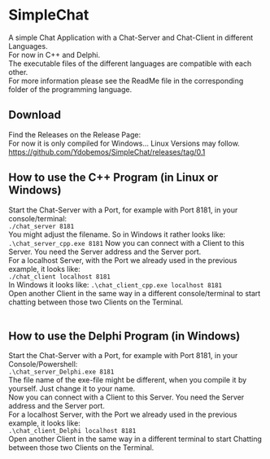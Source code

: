 # SimpleChat
A simple Chat Application with a Chat-Server and Chat-Client in different Languages.<br>
For now in C++ and Delphi. <br>
The executable files of the different languages ​​are compatible with each other.<br>
For more information please see the ReadMe file in the corresponding folder of the programming language.

## Download
Find the Releases on the Release Page: <br>
For now it is only compiled for Windows... Linux Versions may follow.<br>
https://github.com/Ydobemos/SimpleChat/releases/tag/0.1


## How to use the C++ Program (in Linux or Windows)
Start the Chat-Server with a Port, for example with Port 8181, in your console/terminal: <br>
`./chat_server 8181` <br>
You might adjust the filename. So in Windows it rather looks like:<br>
`.\chat_server_cpp.exe 8181`
Now you can connect with a Client to this Server. You need the Server address and the Server port. <br>
For a localhost Server, with the Port we already used in the previous example, it looks like: <br>
`./chat_client localhost 8181` <br>
In Windows it looks like: `.\chat_client_cpp.exe localhost 8181`<br>
Open another Client in the same way in a different console/terminal to start chatting between those two Clients on the Terminal. <br>
 <br> 
 
## How to use the Delphi Program (in Windows)
Start the Chat-Server with a Port, for example with Port 8181, in your Console/Powershell: <br>
`.\chat_server_Delphi.exe 8181` <br>
The file name of the exe-file might be different, when you compile it by yourself. Just change it to your name. <br>
Now you can connect with a Client to this Server. You need the Server address and the Server port. <br>
For a localhost Server, with the Port we already used in the previous example, it looks like: <br>
`.\chat_client_Delphi localhost 8181`<br>
Open another Client in the same way in a different terminal to start Chatting between those two Clients on the Terminal. <br>
 <br> 
